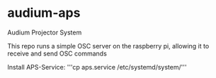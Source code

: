 # audium-aps
 Audium Projector System

This repo runs a simple OSC server on the raspberry pi, allowing it to receive and send OSC commands

Install APS-Service: '''cp aps.service /etc/systemd/system/'''